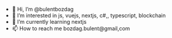 - 👋 Hi, I’m @bulentbozdag
- 👀 I’m interested in js, vuejs, nextjs, c#,, typescript, blockchain
- 🌱 I’m currently learning nextjs
- 📫 How to reach me bozdag.bulent@gmail,com

<!---
bulentbozdag/bulentbozdag is a ✨ special ✨ repository because its `README.md` (this file) appears on your GitHub profile.
You can click the Preview link to take a look at your changes.
--->
